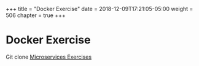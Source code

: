 +++
title = "Docker Exercise"
date = 2018-12-09T17:21:05-05:00
weight = 506
chapter = true
+++

# Docker Exercise

Git clone [Microservices Exercises](https://github.com/shahadarsh/docker-k8s-workshop)